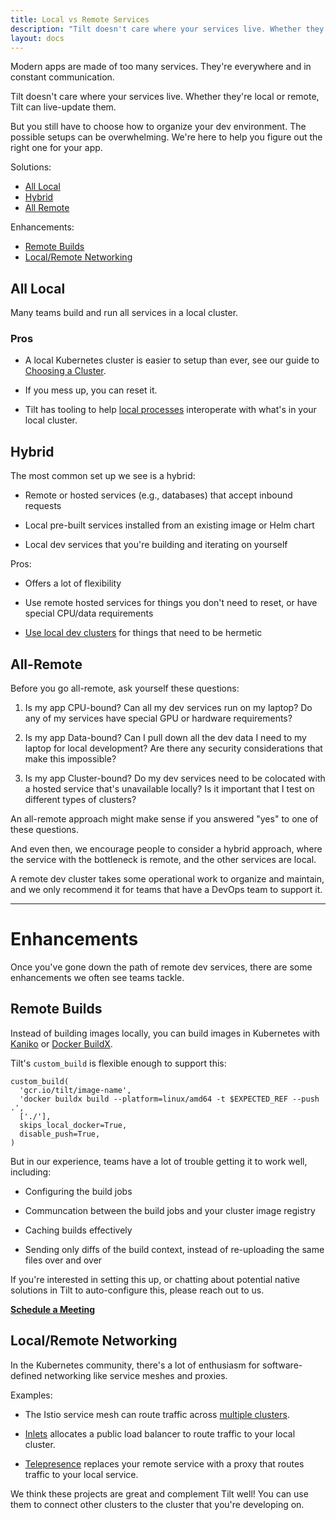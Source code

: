 ```yaml
---
title: Local vs Remote Services
description: "Tilt doesn't care where your services live. Whether they're local or remote, Tilt can live-update them. But we have some suggestions on how to organize them."
layout: docs
---
```


Modern apps are made of too many services. They're everywhere and in constant
communication.

Tilt doesn't care where your services live. Whether they're local or remote,
Tilt can live-update them.

But you still have to choose how to organize your dev environment.  The possible
setups can be overwhelming.  We're here to help you figure out the right one for
your app.

Solutions:

- [All Local](#all-local)
- [Hybrid](#hybrid)
- [All Remote](#all-remote)

Enhancements:

- [Remote Builds](#remote-builds)
- [Local/Remote Networking](#local-remote-networking)

## All Local

Many teams build and run all services in a local cluster.

### Pros

- A local Kubernetes cluster is easier to setup than ever, 
  see our guide to [Choosing a Cluster](choosing_clusters.html).

- If you mess up, you can reset it.

- Tilt has tooling to help [local processes](local_resource.html) interoperate
  with what's in your local cluster.

## Hybrid

The most common set up we see is a hybrid:

- Remote or hosted services (e.g., databases) that accept inbound requests

- Local pre-built services installed from an existing image or Helm chart

- Local dev services that you're building and iterating on yourself

Pros:

- Offers a lot of flexibility

- Use remote hosted services for things you don't need to reset, or have
  special CPU/data requirements

- [Use local dev clusters](choosing_clusters.html) for things that need to be
  hermetic
  
## All-Remote

Before you go all-remote, ask yourself these questions:

1. Is my app CPU-bound? Can all my dev services run on my laptop? Do any of my
   services have special GPU or hardware requirements?

2. Is my app Data-bound? Can I pull down all the dev data I need to my laptop
   for local development? Are there any security considerations that make
   this impossible?
   
3. Is my app Cluster-bound? Do my dev services need to be colocated with a
   hosted service that's unavailable locally? Is it important that I test on
   different types of clusters?

An all-remote approach might make sense if you answered "yes" to one of these
questions.

And even then, we encourage people to consider a hybrid approach, where the
service with the bottleneck is remote, and the other services are local.

A remote dev cluster takes some operational work to organize and maintain, and
we only recommend it for teams that have a DevOps team to support it.

---

# Enhancements

Once you've gone down the path of remote dev services,
there are some enhancements we often see teams tackle.

## Remote Builds

Instead of building images locally, you can
build images in Kubernetes with [Kaniko](https://github.com/GoogleContainerTools/kaniko)
or [Docker BuildX](https://medium.com/nttlabs/buildx-kubernetes-ad0fe59b0c64).

Tilt's `custom_build` is flexible enough to support this:

```
custom_build(
  'gcr.io/tilt/image-name',
  'docker buildx build --platform=linux/amd64 -t $EXPECTED_REF --push .',
  ['./'],
  skips_local_docker=True,
  disable_push=True,
)
```

But in our experience, teams have a lot of trouble getting it to work well,
including:

- Configuring the build jobs

- Communcation between the build jobs and your cluster image registry

- Caching builds effectively

- Sending only diffs of the build context, instead of re-uploading
  the same files over and over

If you're interested in setting this up, or chatting about potential native
solutions in Tilt to auto-configure this, please reach out to us.

[**Schedule a Meeting**](https://calendly.com/nick-at-tilt/remote-builds)

## Local/Remote Networking

In the Kubernetes community, there's a lot of enthusiasm for software-defined
networking like service meshes and proxies.

Examples:

- The Istio service mesh can route traffic across [multiple
  clusters](https://istio.io/latest/docs/setup/install/multicluster/).

- [Inlets](https://blog.alexellis.io/ingress-for-your-local-kubernetes-cluster/)
  allocates a public load balancer to route traffic to your local
  cluster.

- [Telepresence](https://telepresence.io) replaces your remote service
  with a proxy that routes traffic to your local service.
  
We think these projects are great and complement Tilt well! You can use them to
connect other clusters to the cluster that you're developing on.
